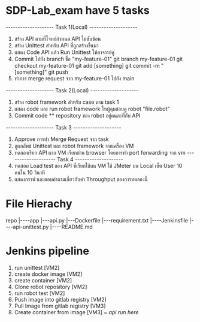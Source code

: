 # SDP-Lab_exam have 5 tasks
-------------------- Task 1(Local) --------------------
1. สร้าง API ตามที่โจทย์กำหนด API ไม่ซับซ้อน
2. สร้าง Unittest สำหรับ API ที่ถูกสร้างขึ้นมา
3. แสดง Code API แล้ว Run Unittest ให้อาจารย์ดู
4. Commit ไปยัง branch ชื่อ "my-feature-01"
    git branch my-feature-01
    git checkout my-feature-01
    git add [something]
    git commit -m "[something]"
    git push
5. ทำการ merge request จาก my-feature-01 ไปยัง main

-------------------- Task 2(Local) --------------------
1. สร้าง robot framework สำหรับ case ตาม task 1
2. แสดง code และ run robot framework ใหผู้คุมสอบดู
    robot "file.robot"
3. Commit code 
** repository ของ robot อยู่คนละที่กับ API

-------------------- Task 3 --------------------
1. Approve การทำ Merge Request จาก task
2. ดูผลลัพธ์ Unittest และ robot framework จากเครื่อง VM
3. ทดลองเรียก API ผาก VM 
    เรียกผ่าน browser โดยการทำ port forwarding จาก vm
-------------------- Task 4 --------------------
1. ทดสอบ Load test ของ API ที่เรียกใช้บน VM
    ใช้ JMeter บน Local เซ็ต User 10 คนใน 10 วินาที
2. แสดงกราฟ และตอบคำถามเกี่ยวกับค่า Throughput ของการทดลองนี้

# File Hierachy
repo
|----app
     |---api.py
     |---Dockerfile
     |---requirement.txt 
|----Jenkinsfile
|----api-unittest.py
|----README.md

# Jenkins pipeline
1. run unittest [VM2]
2. create docker image [VM2]
3. create container [VM2]
4. Clone robot repository [VM2]
5. run robot test [VM2]
6. Push image into gitlab registry [VM2]
7. Pull Image from gitlab registry [VM3]
8. Create container from image [VM3] = *api run here*

